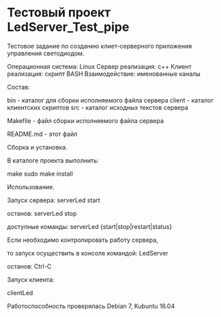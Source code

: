 # Тестовый проект LedServer_Test_pipe

Тестовое задание по созданию клиет-серверного приложения
управления светодиодом.

Операционная система: Linux
Сервер реализация: c++
Клиент реализация: скрипт BASH
Взаимодействие: именованные каналы


Состав:

bin	- каталог для сборки исполняемого файла сервера
client	- каталог клиентских скриптов
src	- каталог исходных текстов сервера

Makefile	- файл сборки исполняемого файла сервера

README.md	- этот файл


Сборка и установка.

В каталоге проекта выполнить:

make
sudo make install


Использование.

Запуск сервера:
serverLed start

останов: 
serverLed stop

доступные команды:
serverLed {start|stop|restart|status}


Если необходимо контролировать работу сервера,

то запуск осуществить в консоле командой:
LedServer

останов: Ctrl-C


Запуск клиента:

clientLed


Работоспособность проверялась Debian 7, Kubuntu 16.04